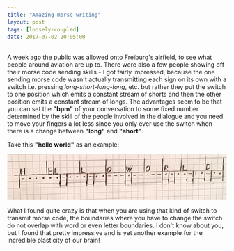 ```yaml
---
title: "Amazing morse writing"
layout: post
tags: [loosely-coupled]
date: 2017-07-02 20:05:00
---
```


A week ago the public was allowed onto Freiburg's airfield, to see
what people around aviation are up to. There were also a few people
showing off their morse code sending skills - I got fairly impressed,
because the one sending morse code wasn't actually transmitting each sign on its own with a switch i.e. pressing _long-short-long-long_, etc. but rather they put the switch to one position which emits a constant stream of shorts and then the other position emits a constant stream of longs. The advantages seem to be that you can set the __"bpm"__ of your conversation to some fixed number determined by the skill of the people involved in the dialogue and you need to move your fingers a lot less since you only ever use the switch when there is a change between __"long"__ and __"short"__.

Take this __"hello world"__ as an example:

![](/public/assets/hello-world-morse.JPG)

What I found quite crazy is that when you are using that kind of switch to transmit morse code, the boundaries where you have to change the switch do not overlap with word or even letter boundaries. I don't know about you, but I found that pretty impressive and is yet another example for the incredible plasticity of our brain!